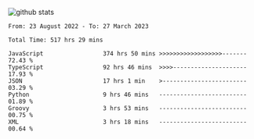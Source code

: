 
![github stats](https://github-readme-stats.vercel.app/api?username=realmahd1&show_icons=true&theme=codeSTACKr&hide_rank=true&count_private=true)

<!--START_SECTION:waka-->

```text
From: 23 August 2022 - To: 27 March 2023

Total Time: 517 hrs 29 mins

JavaScript                 374 hrs 50 mins >>>>>>>>>>>>>>>>>>-------   72.43 %
TypeScript                 92 hrs 46 mins  >>>>---------------------   17.93 %
JSON                       17 hrs 1 min    >------------------------   03.29 %
Python                     9 hrs 46 mins   -------------------------   01.89 %
Groovy                     3 hrs 53 mins   -------------------------   00.75 %
XML                        3 hrs 18 mins   -------------------------   00.64 %
```

<!--END_SECTION:waka-->
